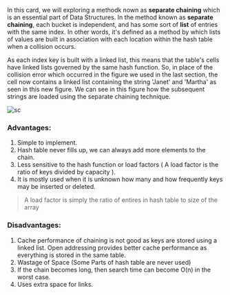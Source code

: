 <!--title={Separate Chaining}-->

<!--badges={Algorithms:15}-->

<!--concepts={Hash Collision}-->

In this card, we will exploring a methodk nown as **separate chaining** which is an essential part of Data Structures. 
In the method known as **separate chaining**, each bucket is independent, and has some sort of **list** of entries with the same index. In other words, it's defined as a method by which lists of values are built in association with each location within the hash table when a collision occurs.

As each index key is built with a linked list, this means that the table's cells have linked lists governed by the same hash function. So, in place of the collision error which occurred in the figure we used in the last section, the cell now contains a linked list containing the string 'Janet' and 'Martha' as seen in this new figure. We can see in this figure how the subsequent strings are loaded using the separate chaining technique.

![sc](https://study.com/cimages/multimages/16/sep_chain2.png)



### Advantages:
1) Simple to implement.
2) Hash table never fills up, we can always add more elements to the chain.
3) Less sensitive to the hash function or load factors ( A load factor is the ratio of keys divided by capacity ). 
4) It is mostly used when it is unknown how many and how frequently keys may be inserted or deleted.
> A load factor is simply the ratio of entires in hash table to size of the array

### Disadvantages:
1) Cache performance of chaining is not good as keys are stored using a linked list. Open addressing provides better cache performance as everything is stored in the same table.
2) Wastage of Space (Some Parts of hash table are never used)
3) If the chain becomes long, then search time can become O(n) in the worst case.
4) Uses extra space for links.

